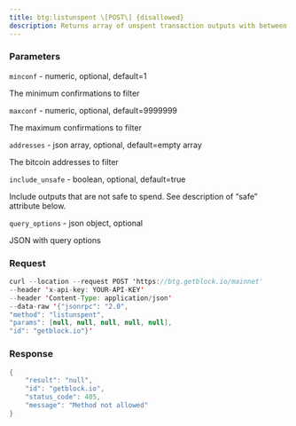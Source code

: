 ```yaml
---
title: btg:listunspent \[POST\] {disallowed}
description: Returns array of unspent transaction outputs with between minconf andmaxconf (inclusive) confirmations.Optionally filter to only include txouts paid to specified addresses.
---
```


### Parameters


`minconf` - numeric, optional, default=1

The minimum confirmations to filter

`maxconf` - numeric, optional, default=9999999

The maximum confirmations to filter

`addresses` - json array, optional, default=empty array

The bitcoin addresses to filter

`include_unsafe` - boolean, optional, default=true

Include outputs that are not safe to spend. See description of “safe”
attribute below.

`query_options` - json object, optional

JSON with query options

### Request

``` java
curl --location --request POST 'https://btg.getblock.io/mainnet' 
--header 'x-api-key: YOUR-API-KEY' 
--header 'Content-Type: application/json' 
--data-raw '{"jsonrpc": "2.0",
"method": "listunspent",
"params": [null, null, null, null, null],
"id": "getblock.io"}'
```

###  Response

``` java
{
    "result": "null",
    "id": "getblock.io",
    "status_code": 405,
    "message": "Method not allowed"
}
```

